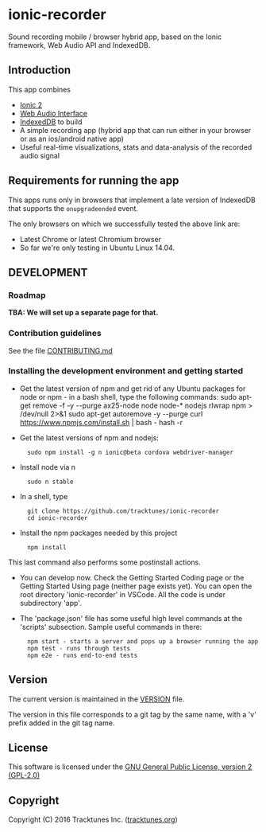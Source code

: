 # ionic-recorder

Sound recording mobile / browser hybrid app, based on the Ionic framework,
Web Audio API and IndexedDB.

## Introduction

This app combines
* [Ionic 2](http://ionicframework.com/docs/v2/)
* [Web Audio
  Interface](https://developer.mozilla.org/en-US/docs/Web/API/Web_Audio_API)
* [IndexedDB](https://developer.mozilla.org/en-US/docs/Web/API/IndexedDB_API)
to build
* A simple recording app (hybrid app that can run either in your browser or 
  as an ios/android native app)
* Useful real-time visualizations, stats and data-analysis of the recorded 
  audio signal

## Requirements for running the app
This apps runs only in browsers that implement
a late version of IndexedDB that supports the `onupgradeended` event.

The only browsers on which we successfully tested the above link are:
* Latest Chrome or latest Chromium browser
* So far we're only testing in Ubuntu Linux 14.04.

## DEVELOPMENT

### Roadmap
**TBA: We will set up a separate page for that.**  

### Contribution guidelines

See the file [CONTRIBUTING.md](https://github.com/tracktunes/ionic-recorder/blob/master/CONTRIBUTING.md)

### Installing the development environment and getting started
* Get the latest version of npm and get rid of any Ubuntu packages for
node or npm - in a bash shell, type the following commands:
        sudo apt-get remove -f -y --purge ax25-node node node-\* nodejs rlwrap npm > /dev/null 2>&1
        sudo apt-get autoremove -y --purge
        curl https://www.npmjs.com/install.sh | bash -
        hash -r
* Get the latest versions of npm and nodejs:

        sudo npm install -g n ionic@beta cordova webdriver-manager
* Install node via n

        sudo n stable
* In a shell, type

        git clone https://github.com/tracktunes/ionic-recorder
        cd ionic-recorder
* Install the npm packages needed by this project

        npm install
This last command also performs some postinstall actions.

* You can develop now.  Check the Getting Started Coding page or the
  Getting Started Using page (neither page exists yet). You can open
  the root directory 'ionic-recorder' in VSCode.  All the code is
  under subdirectory 'app'.

* The 'package.json' file has some useful high level commands at the
  'scripts' subsection.  Sample useful commands in there:

        npm start - starts a server and pops up a browser running the app
        npm test - runs through tests
        npm e2e - runs end-to-end tests

## Version
The current version is maintained in the
[VERSION](https://github.com/tracktunes/ionic-recorder/blob/master/VERSION)
file.

The version in this file corresponds to a git tag by the same name,
with a 'v' prefix added in the git tag name.

## License

This software is licensed under the [GNU General Public License, version 2 (GPL-2.0)](https://opensource.org/licenses/GPL-2.0)

## Copyright

Copyright (C) 2016 Tracktunes Inc. ([tracktunes.org](https://tracktunes.org))
